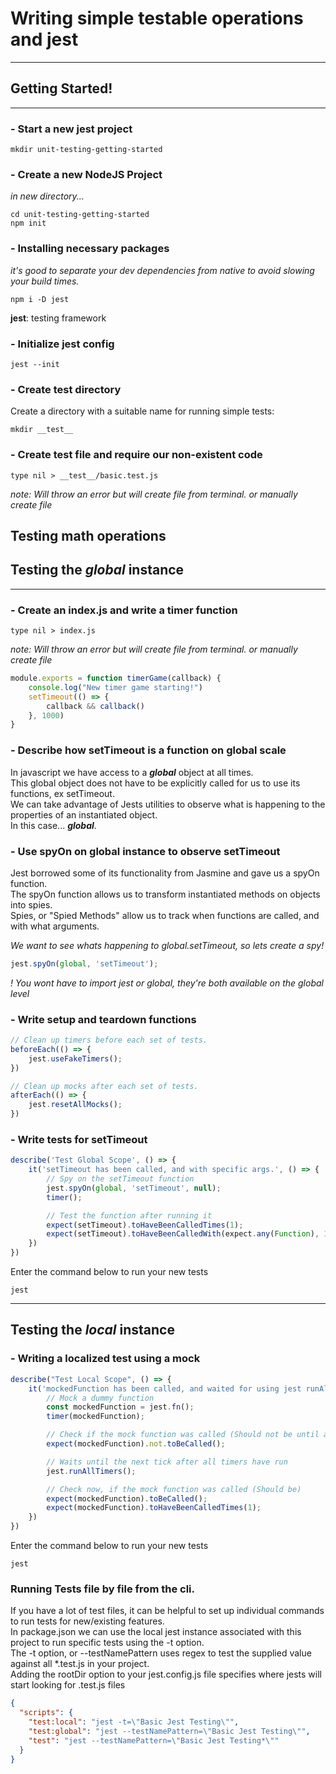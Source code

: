 
# Writing simple testable operations and jest
___

## Getting Started!
___

### - Start a new jest project

    mkdir unit-testing-getting-started

### - Create a new NodeJS Project
*in new directory...*

    cd unit-testing-getting-started
    npm init

### - Installing necessary packages
*it's good to separate your dev dependencies from native to avoid slowing your build times.*

    npm i -D jest

**jest**: testing framework </br>

### - Initialize jest config

    jest --init

### - Create test directory

Create a directory with a suitable name for running simple tests:

    mkdir __test__

### - Create test file and require our non-existent code

    type nil > __test__/basic.test.js
*note: Will throw an error but will create file from terminal.*
*or manually create file*

## Testing math operations

    

## Testing the *global* instance
___


### - Create an index.js and write a timer function

    type nil > index.js
*note: Will throw an error but will create file from terminal.*
*or manually create file*

```javascript
module.exports = function timerGame(callback) {
    console.log("New timer game starting!")
    setTimeout(() => {
        callback && callback()
    }, 1000)
}
```

### - Describe how setTimeout is a function on global scale

In javascript we have access to a ***global*** object at all times. </br>
This global object does not have to be explicitly called for us to use its functions, ex setTimeout. </br> 
We can take advantage of Jests utilities to observe what is happening to the properties of an instantiated object. </br>
In this case... ***global***.

### - Use spyOn on global instance to observe setTimeout

Jest borrowed some of its functionality from Jasmine and gave us a spyOn function. </br>
The spyOn function allows us to transform instantiated methods on objects into spies. </br>
Spies, or "Spied Methods" allow us to track when functions are called, and with what arguments. </br>

*We want to see whats happening to global.setTimeout, so lets create a spy!* 

```javascript
jest.spyOn(global, 'setTimeout');
```
*! You wont have to import jest or global, they're both available on the global level*

### - Write setup and teardown functions
```javascript
// Clean up timers before each set of tests.
beforeEach(() => {
    jest.useFakeTimers();
})

// Clean up mocks after each set of tests.
afterEach(() => {
    jest.resetAllMocks();
})
```

### - Write tests for setTimeout

```javascript
describe('Test Global Scope', () => {
    it('setTimeout has been called, and with specific args.', () => {
        // Spy on the setTimeout function
        jest.spyOn(global, 'setTimeout', null);
        timer();

        // Test the function after running it
        expect(setTimeout).toHaveBeenCalledTimes(1);
        expect(setTimeout).toHaveBeenCalledWith(expect.any(Function), 1000);
    })
})
```

Enter the command below to run your new tests

    jest

___

## Testing the *local* instance

### - Writing a localized test using a mock

```javascript
describe("Test Local Scope", () => {
    it('mockedFunction has been called, and waited for using jest runAllTimers utility.', () => {
        // Mock a dummy function
        const mockedFunction = jest.fn();
        timer(mockedFunction);

        // Check if the mock function was called (Should not be until after 1 second.)
        expect(mockedFunction).not.toBeCalled();

        // Waits until the next tick after all timers have run
        jest.runAllTimers();

        // Check now, if the mock function was called (Should be)
        expect(mockedFunction).toBeCalled();
        expect(mockedFunction).toHaveBeenCalledTimes(1);
    })
})
```

Enter the command below to run your new tests

    jest

### Running Tests file by file from the cli.

If you have a lot of test files, it can be helpful to set up individual commands to run tests for new/existing features. </br>
In package.json we can use the local jest instance associated with this project to run specific tests using the -t option. </br>
The -t option, or --testNamePattern uses regex to test the supplied value against all *.test.js in your project. </br>
Adding the rootDir option to your jest.config.js file specifies where jests will start looking for .test.js files


```json
{
  "scripts": {
    "test:local": "jest -t=\"Basic Jest Testing\"",
    "test:global": "jest --testNamePattern=\"Basic Jest Testing\"",
    "test": "jest --testNamePattern=\"Basic Jest Testing*\""
  }
}
```
